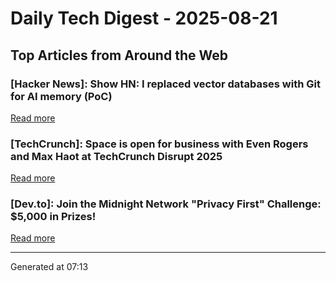 # Daily Tech Digest - 2025-08-21

## Top Articles from Around the Web

### [Hacker News]: Show HN: I replaced vector databases with Git for AI memory (PoC)
[Read more](https://github.com/Growth-Kinetics/DiffMem)

### [TechCrunch]: Space is open for business with Even Rogers and Max Haot at TechCrunch Disrupt 2025
[Read more](https://techcrunch.com/2025/08/20/space-is-open-for-business-with-even-rogers-and-max-haot-at-techcrunch-disrupt-2025/)

### [Dev.to]: Join the Midnight Network "Privacy First" Challenge: $5,000 in Prizes!
[Read more](https://dev.to/devteam/join-the-midnight-network-privacy-first-challenge-5000-in-prizes-3l45)


---
Generated at 07:13
